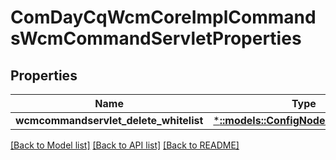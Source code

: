 # ComDayCqWcmCoreImplCommandsWcmCommandServletProperties

## Properties
Name | Type | Description | Notes
------------ | ------------- | ------------- | -------------
**wcmcommandservlet_delete_whitelist** | [***::models::ConfigNodePropertyArray**](configNodePropertyArray.md) |  | [optional] 

[[Back to Model list]](../README.md#documentation-for-models) [[Back to API list]](../README.md#documentation-for-api-endpoints) [[Back to README]](../README.md)


